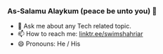 ### As-Salamu Alaykum (peace be unto you) 👋

- 💬 Ask me about any Tech related topic.
- 📫 How to reach me: [linktr.ee/swimshahriar](https://linktr.ee/swimshahriar)
- 😄 Pronouns: He / His

<!--
<img src="https://github-readme-stats.vercel.app/api?username=swimshahriar&&show_icons=true&title_color=ffffff&icon_color=bb2acf&text_color=daf7dc&bg_color=151515" />
-->

<!-- 
- 🌱 I’m currently learning React-Native.
- 🔭 I’m currently working on MERN stack.
- 👯 I’m looking to collaborate on ...
- 🤔 I’m looking for help with ...
- ⚡ Fun fact: ...
-->
